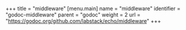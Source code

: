 +++
title = "middleware"
[menu.main]
  name = "middleware"
  identifier = "godoc-middleware"
  parent = "godoc"
  weight = 2
  url = "https://godoc.org/github.com/labstack/echo/middleware"
+++
